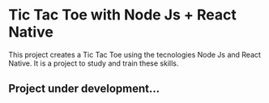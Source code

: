 # Tic Tac Toe with Node Js + React Native

This project creates a Tic Tac Toe using the tecnologies Node Js and React Native. It is a project to study and train these skills.

## Project under development...
